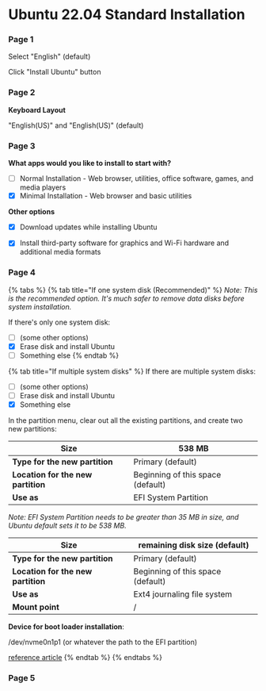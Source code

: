 # Ubuntu 22.04 Standard Installation

### Page 1

Select "English" (default)

Click "Install Ubuntu" button



### Page 2

**Keyboard Layout**

"English(US)" and "English(US)" (default)



### Page 3

**What apps would you like to install to start with?**

* [ ] Normal Installation - Web browser, utilities, office software, games, and media players
* [x] Minimal Installation - Web browser and basic utilities

**Other options**

* [x] Download updates while installing Ubuntu
* [x] Install third-party software for graphics and Wi-Fi hardware and additional media formats



### Page 4

{% tabs %}
{% tab title="If one system disk (Recommended)" %}
_Note: This is the recommended option. It's much safer to remove data disks before system installation._



If there's only one system disk:

* [ ] (some other options)
* [x] Erase disk and install Ubuntu
* [ ] Something else
{% endtab %}

{% tab title="If multiple system disks" %}
If there are multiple system disks:

* [ ] (some other options)
* [ ] Erase disk and install Ubuntu
* [x] Something else

In the partition menu, clear out all the existing partitions, and create two new partitions:



| **Size**                           | 538 MB                            |
| ---------------------------------- | --------------------------------- |
| **Type for the new partition**     | Primary (default)                 |
| **Location for the new partition** | Beginning of this space (default) |
| **Use as**                         | EFI System Partition              |



_Note: EFI System Partition needs to be greater than 35 MB in size, and Ubuntu default sets it to be 538 MB._



| **Size**                           | remaining disk size (default)     |
| ---------------------------------- | --------------------------------- |
| **Type for the new partition**     | Primary (default)                 |
| **Location for the new partition** | Beginning of this space (default) |
| **Use as**                         | Ext4 journaling file system       |
| **Mount point**                    | /                                 |



**Device for boot loader installation**:

/dev/nvme0n1p1 (or whatever the path to the EFI partition)



[reference article](https://askubuntu.com/questions/343268/how-to-use-manual-partitioning-during-installation)
{% endtab %}
{% endtabs %}



### Page 5





